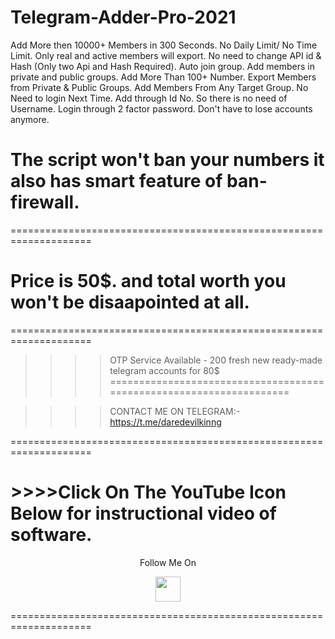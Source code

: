 # Telegram-Adder-Pro-2021
Add More then 10000+ Members in 300 Seconds. No Daily Limit/ No Time Limit. Only real and active members will export. No need to change API id &amp; Hash (Only two Api and Hash Required). Auto join group. Add members in private and public groups. Add More Than 100+ Number. Export Members from Private &amp; Public Groups. Add Members From Any Target Group. No Need to login Next Time. Add through Id No. So there is no need of Username. Login through 2 factor password. Don't have to lose accounts anymore.

# The script won't ban your numbers it also has smart feature of ban-firewall.

====================================================================

# Price is 50$. and total worth you won't be disaapointed at all.
====================================================================

>>>>OTP Service Available - 200 fresh new ready-made telegram accounts for 80$
====================================================================

>>>>CONTACT ME ON TELEGRAM:- https://t.me/daredevilkinng

====================================================================
# >>>>Click On The YouTube Icon Below for instructional video of software.

<p align="center">
  Follow Me On
</p>
<p align="center">
  <a href="https://youtu.be/PToSTlVUW0M?list=TLPQMDQwMTIwMjFlhYcFLoHJbA">
    <img src="https://www.iconsdb.com/icons/preview/black/youtube-4-xxl.png" width="40" height="40">
  </a>
</p>

====================================================================

